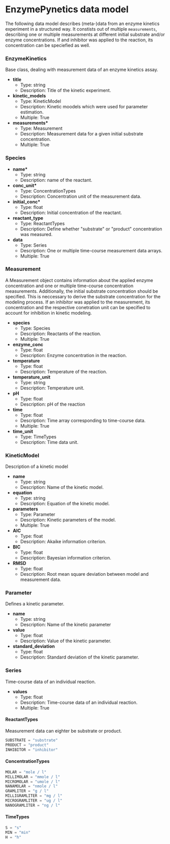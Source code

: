 # EnzymePynetics data model

The following data model describes (meta-)data from an enzyme kinetics experiment in a structured way. It constists out of multiple ```measurements```, describing one or multiple measurements at different initial substrate and/or enzyme concentrations. If and inhibitor was applied to the reaction, its concentration can be speciefied as well.

### EnzymeKinetics

Base class, dealing with measurement data of an enzyme kinetics assay.

- __title__
  - Type: string
  - Description: Title of the kinetic experiment.
- __kinetic_models__
  - Type: KineticModel
  - Description: Kinetic moodels which were used for parameter estimation.
  - Multiple: True
- __measurements*__
  - Type: Measurement
  - Description: Measurement data for a given initial substrate concentration.
  - Multiple: True

### Species

- __name*__
  - Type: string
  - Description: name of the reactant.
- __conc_unit*__
  - Type: ConcentrationTypes
  - Description: Concentration unit of the measurement data.
- __initial_conc*__
  - Type: float
  - Description: Initial concentration of the reactant.
- __reactant_type__
  - Type: ReactantTypes
  - Description: Define whether "substrate" or "product" concentration was measured.
- __data__
  - Type: Series
  - Description: One or multiple time-course measurement data arrays.
  - Multiple: True

### Measurement

A Measurement object contains information about the applied enzyme concentration and one or multiple time-course concentration measurements. Additionally, the initial substrate concentration should be specified. This is neccessary to derive the substrate concentration for the modeling process. If an inhibitor was applied to the measurement, its concentration and the respective conetration unit can be specified to account for inhibition in kinetic modeling.

- __species__
  - Type: Species
  - Description: Reactants of the reaction.
  - Multiple: True
- __enzyme_conc__
  - Type: float
  - Description: Enzyme concentration in the reaction.
- __temperature__
  - Type: float
  - Description: Temperature of the reaction.
- __temperature_unit__
  - Type: string
  - Description: Temperature unit.
- __pH__
  - Type: float
  - Description: pH of the reaction
- __time__
  - Type: float
  - Description: Time array corresponding to time-course data.
  - Multiple: True
- __time_unit__
  - Type: TimeTypes
  - Description: Time data unit.

### KineticModel

Description of a kinetic model

- __name__
  - Type: string
  - Description: Name of the kinetic model.
- __equation__
  - Type: string
  - Description: Equation of the kinetic model.
- __parameters__
  - Type: Parameter
  - Description: Kinetic parameters of the model.
  - Multiple: True
- __AIC__
  - Type: float
  - Description: Akaike information criterion.
- __BIC__
  - Type: float
  - Description: Bayesian information criterion.
- __RMSD__
  - Type: float
  - Description: Root mean square deviation between model and measurement data.

### Parameter

Defines a kinetic parameter.

- __name__
  - Type: string
  - Description: Name of the kinetic parameter
- __value__
  - Type: float
  - Description: Value of the kinetic parameter.
- __standard_deviation__
  - Type: float
  - Description: Standard deviation of the kinetic parameter.

### Series

Time-course data of an individual reaction.

- __values__
  - Type: float
  - Description: Time-course data of an individual reaction.
  - Multiple: True

#### ReactantTypes

Measurement data can eighter be substrate or product.

```python
SUBSTRATE = "substrate"
PRODUCT = "product"
INHIBITOR = "inhibitor"
```

#### ConcentrationTypes

```python
MOLAR = "mole / l"
MILLIMOLAR = "mmole / l"
MICROMOLAR = "umole / l"
NANAMOLAR = "nmole / l"
GRAMLITER = "g / l"
MILLIGRAMLITER = "mg / l"
MICROGRAMLITER = "ug / l"
NANOGRAMLITER = "ng / l"
```

#### TimeTypes

```python
S = "s"
MIN = "min"
H = "h"
```
